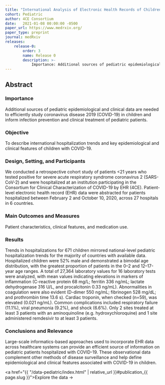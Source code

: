 ```yaml
---
title: "International Analysis of Electronic Health Records of Children and Youth Hospitalized with COVID-19 Infection in 6 Countries"
cohort: Pediatric
author: 4CE Consortium
date:   2021-01-08 00:00:00 -0500
paper_url: https://www.medrxiv.org/
paper_type: preprint
journal: medRxiv
releases:
    release-0:
        order: 3
        name: Release 0
        description: >-
            Importance: Additional sources of pediatric epidemiological and clinical data are needed to...
---
```


## Abstract

### Importance

Additional sources of pediatric epidemiological and clinical data are needed to efficiently study coronavirus disease 2019 (COVID-19) in children and inform infection prevention and clinical treatment of pediatric patients.

### Objective

To describe international hospitalization trends and key epidemiological and clinical features of children with COVID-19.

### Design, Setting, and Participants

We conducted a retrospective cohort study of patients <21 years who tested positive for severe acute respiratory syndrome coronavirus 2 (SARS-CoV-2)  and were hospitalized at an institution participating in the Consortium for Clinical Characterization of COVID-19 by EHR (4CE). Patient-level electronic health record (EHR) data were abstracted for patients hospitalized between February 2 and October 10, 2020, across 27 hospitals in 6 countries.

### Main Outcomes and Measures

Patient characteristics, clinical features, and medication use.

### Results

Trends in hospitalizations for 671 children mirrored national-level pediatric hospitalization trends for the majority of countries with available data. Hospitalized children were 52% male and demonstrated a bimodal age distribution, with the greatest proportion of patients in the 0–2 and 12–17-year age ranges. A total of 27,364 laboratory values for 16 laboratory tests were analyzed, with mean values indicating elevations in markers of inflammation (C-reactive protein 68 mg/L; ferritin 336 ng/mL; lactate dehydrogenase 316 U/L, and procalcitonin 0.33 ng/mL). Abnormalities in coagulation were also evident (D-dimer 550 ng/mL; fibrinogen 528 mg/dL; and prothrombin time 13.6 s). Cardiac troponin, when checked (n=59), was elevated (0.021 ng/mL). Common complications included respiratory failure (11.1%), viral pneumonia (9.2%), and shock (6.6%). Only 2 sites treated at least 3 patients with an aminoquinoline (e.g. hydroxychloroquine) and 1 site administered remdesivir to at least 3 patients. 

### Conclusions and Relevance

Large-scale informatics-based approaches used to incorporate EHR data across healthcare systems can provide an efficient source of information on pediatric patients hospitalized with COVID-19. These observational data complement other methods of disease surveillance and help define epidemiological and clinical features associated with COVID-19 in children. 


<a href="{{ "/data-pediatric/index.html" | relative_url }}#publication_{{ page.slug }}">Explore the data &rarr;</a>